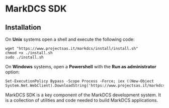 # MarkDCS SDK

## Installation

On **Unix** systems open a shell and execute the following code:

```text
wget "https://www.projectsas.it/markdcs/install/install.sh"
chmod +x ./install.sh
sudo ./install.sh
```

On **Windows** systems, open a **Powershell** with the **Run as administrator** option:

```text
Set-ExecutionPolicy Bypass -Scope Process -Force; iex ((New-Object System.Net.WebClient).DownloadString('https://www.projectsas.it/markdcs/install/install.ps1'))
```

MarkDCS SDK is a key component of the MarkDCS development system. It is a collection of utilities and code needed to build MarkDCS applications.

